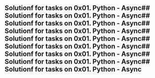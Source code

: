 ## Solutionf for tasks on 0x01. Python - Async## Solutionf for tasks on 0x01. Python - Async## Solutionf for tasks on 0x01. Python - Async## Solutionf for tasks on 0x01. Python - Async## Solutionf for tasks on 0x01. Python - Async## Solutionf for tasks on 0x01. Python - Async## Solutionf for tasks on 0x01. Python - Async## Solutionf for tasks on 0x01. Python - Async## Solutionf for tasks on 0x01. Python - Async
